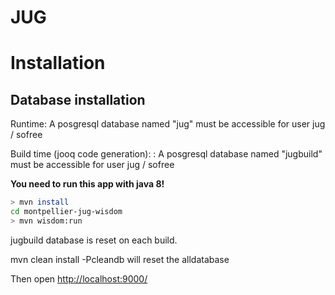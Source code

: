 # JUG

# Installation

## Database installation

Runtime: A posgresql database named "jug" must be accessible for user jug / sofree

Build time (jooq code generation): : A posgresql database named "jugbuild" must be accessible for user jug / sofree



**You need to run this app with java 8!**

```bash
> mvn install
cd montpellier-jug-wisdom
> mvn wisdom:run
```

jugbuild database is reset on each build.

   mvn clean install -Pcleandb will reset the alldatabase

Then open [http://localhost:9000/](http://localhost:9000/)


